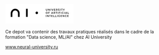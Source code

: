 ![logo](https://github.com/piplagrivka/AI-University/blob/main/UAI.jpg)

Ce depot va contenir des travaux pratiques réalisés dans le cadre de la formation "Data science, ML/AI" chez AI University 

www.neural-university.ru

